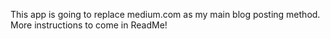 This app is going to replace medium.com as my main blog posting method. More instructions to come in ReadMe!